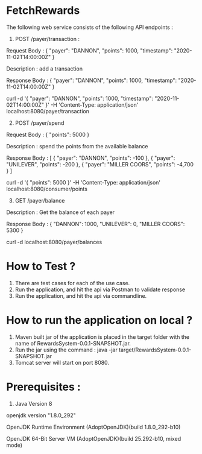 # FetchRewards

The following web service consists of the following API endpoints :




1. POST /payer/transaction : 

Request Body : { "payer": "DANNON", "points": 1000, "timestamp": "2020-11-02T14:00:00Z" }

Description : add a transaction

Response Body : { "payer": "DANNON", "points": 1000, "timestamp": "2020-11-02T14:00:00Z" }

curl -d  '{ "payer": "DANNON", "points": 1000, "timestamp": "2020-11-02T14:00:00Z" }' -H 'Content-Type: application/json' localhost:8080/payer/transaction






2. POST /payer/spend

Request Body : { "points": 5000 }

Description : spend the points from the available balance

Response Body : 
[
    { "payer": "DANNON", "points": -100 },
    { "payer": "UNILEVER", "points": -200 },
    { "payer": "MILLER COORS", "points": -4,700 }
]

curl -d  '{ "points": 5000 }' -H 'Content-Type: application/json' localhost:8080/consumer/points





 
3. GET  /payer/balance

Description : Get the balance of each payer

Response Body : 
{
    "DANNON": 1000,
    "UNILEVER": 0,
    "MILLER COORS": 5300
}

curl -d  localhost:8080/payer/balances




# How to Test ?

1. There are test cases for each of the use case. 
2. Run the application, and hit the api via Postman to validate response
3. Run the application, and hit the api via commandline. 




# How to run the application on local ?

1. Maven built jar of the application is placed in the target folder with the name of RewardsSystem-0.0.1-SNAPSHOT.jar. 
2. Run the jar using the command : java -jar target/RewardsSystem-0.0.1-SNAPSHOT.jar 
3. Tomcat server will start on port 8080.




# Prerequisites :

1. Java Version 8

openjdk version "1.8.0_292"

OpenJDK Runtime Environment (AdoptOpenJDK)(build 1.8.0_292-b10)

OpenJDK 64-Bit Server VM (AdoptOpenJDK)(build 25.292-b10, mixed mode)




